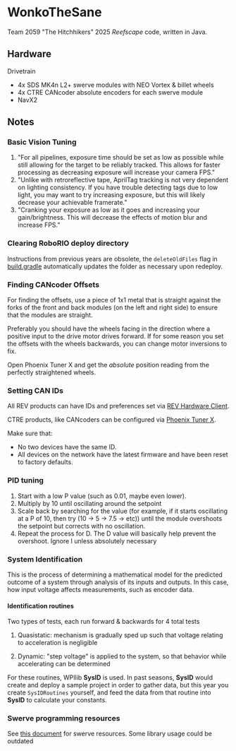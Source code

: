 # WonkoTheSane

Team 2059 "The Hitchhikers" 2025 *Reefscape* code, written in Java.

## Hardware

Drivetrain
- 4x SDS MK4n L2+ swerve modules with NEO Vortex & billet wheels
- 4x CTRE CANcoder absolute encoders for each swerve module
- NavX2

## Notes

### Basic Vision Tuning

1. "For all pipelines, exposure time should be set as low as possible while still allowing for the target to be reliably tracked. This allows for faster processing as decreasing exposure will increase your camera FPS."
2. "Unlike with retroreflective tape, AprilTag tracking is not very dependent on lighting consistency. If you have trouble detecting tags due to low light, you may want to try increasing exposure, but this will likely decrease your achievable framerate."
3. "Cranking your exposure as low as it goes and increasing your gain/brightness. This will decrease the effects of motion blur and increase FPS."

### Clearing RoboRIO deploy directory

Instructions from previous years are obsolete, the `deleteOldFiles` flag in [build.gradle](build.gradle) automatically updates the folder as necessary upon redeploy.

### Finding CANcoder Offsets

For finding the offsets, use a piece of 1x1 metal that is straight against the forks of the front and back modules (on the left and right side) to ensure that the modules are straight.

Preferably you should have the wheels facing in the direction where a positive input to the drive motor drives forward. If for some reason you set the offsets with the wheels backwards, you can change motor inversions to fix.

Open Phoenix Tuner X and get the *absolute* position reading from the perfectly straightened wheels.

### Setting CAN IDs

All REV products can have IDs and preferences set via [REV Hardware Client](https://docs.revrobotics.com/rev-hardware-client).

CTRE products, like CANcoders can be configured via [Phoenix Tuner X](https://v6.docs.ctr-electronics.com/en/stable/docs/tuner/index.html).

Make sure that:
- No two devices have the same ID.
- All devices on the network have the latest firmware and have been reset to factory defaults.

### PID tuning

1. Start with a low P value (such as 0.01, maybe even lower).
2. Multiply by 10 until oscillating around the setpoint
3. Scale back by searching for the value (for example, if it starts oscillating at a P of 10, then try (10 -> 5 -> 7.5 -> etc)) until the module overshoots the setpoint but corrects with no oscillation.
4. Repeat the process for D. The D value will basically help prevent the overshoot. Ignore I unless absolutely necessary

### System Identification

This is the process of determining a mathematical model for the predicted outcome of a system through analysis of its inputs and outputs. In this case, how input voltage affects measurements, such as encoder data.

#### Identification routines

Two types of tests, each run forward & backwards for 4 total tests

1. Quasistatic: mechanism is gradually sped up such that voltage relating to acceleration is negligible

2. Dynamic: "step voltage" is applied to the system, so that behavior while accelerating can be determined

For these routines, WPIlib **SysID** is used. In past seasons, **SysID** would create and deploy a sample project in order to gather data, but this year you create `SysIDRoutines` yourself, and feed the data from that routine into **SysID** to calculate your constants.

### Swerve programming resources

See [this document](https://docs.google.com/document/d/1VO_HjHx0AQW0lgfmrxxUV-ULtsHZ8Dktv3-T3pGWbyM/edit?tab=t.0) for swerve resources. Some library usage could be outdated